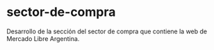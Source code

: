 # sector-de-compra
Desarrollo de la sección del sector de compra que contiene la web de Mercado Libre Argentina.
